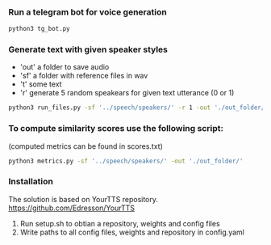 ### Run a telegram bot for voice generation

```bash
python3 tg_bot.py
```

### Generate text with given speaker styles

- 'out' a folder to save audio
- 'sf' a folder with reference files in wav
- 't' some text
- 'r' generate 5 random speakears for given text utterance (0 or 1)

```bash
python3 run_files.py -sf '../speech/speakers/' -r 1 -out './out_folder/' -t "Real stupidity beats artificial intelligence every time"
```

### To compute similarity scores use the following script:

(computed metrics can be found in scores.txt)

```bash
python3 metrics.py -sf '../speech/speakers/' -out './out_folder/'
```

### Installation

The solution is based on YourTTS repository.
https://github.com/Edresson/YourTTS

1. Run setup.sh to obtian a repository, weights and config files
2. Write paths to all config files, weights and repository in config.yaml
